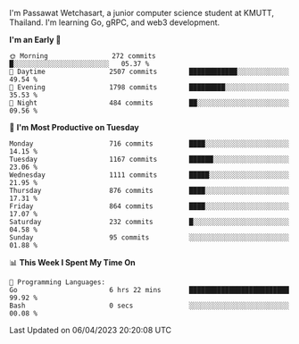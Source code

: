 
I'm Passawat Wetchasart, a junior computer science student at KMUTT, Thailand. I'm learning Go, gRPC, and web3 development.



<!--START_SECTION:waka-->
**I'm an Early 🐤** 

```text
🌞 Morning                272 commits         █░░░░░░░░░░░░░░░░░░░░░░░░   05.37 % 
🌆 Daytime                2507 commits        ████████████░░░░░░░░░░░░░   49.54 % 
🌃 Evening                1798 commits        █████████░░░░░░░░░░░░░░░░   35.53 % 
🌙 Night                  484 commits         ██░░░░░░░░░░░░░░░░░░░░░░░   09.56 % 
```
📅 **I'm Most Productive on Tuesday** 

```text
Monday                   716 commits         ████░░░░░░░░░░░░░░░░░░░░░   14.15 % 
Tuesday                  1167 commits        ██████░░░░░░░░░░░░░░░░░░░   23.06 % 
Wednesday                1111 commits        █████░░░░░░░░░░░░░░░░░░░░   21.95 % 
Thursday                 876 commits         ████░░░░░░░░░░░░░░░░░░░░░   17.31 % 
Friday                   864 commits         ████░░░░░░░░░░░░░░░░░░░░░   17.07 % 
Saturday                 232 commits         █░░░░░░░░░░░░░░░░░░░░░░░░   04.58 % 
Sunday                   95 commits          ░░░░░░░░░░░░░░░░░░░░░░░░░   01.88 % 
```


📊 **This Week I Spent My Time On** 

```text
💬 Programming Languages: 
Go                       6 hrs 22 mins       █████████████████████████   99.92 % 
Bash                     0 secs              ░░░░░░░░░░░░░░░░░░░░░░░░░   00.08 % 
```


 Last Updated on 06/04/2023 20:20:08 UTC
<!--END_SECTION:waka-->

<!--
**markpassawat/markpassawat** is a ✨ _special_ ✨ repository because its `README.md` (this file) appears on your GitHub profile.

Here are some ideas to get you started:

- 🔭 I’m currently working on ...
- 🌱 I’m currently learning ...
- 👯 I’m looking to collaborate on ...
- 🤔 I’m looking for help with ...
- 💬 Ask me about ...
- 📫 How to reach me: ...
- 😄 Pronouns: He/Him
- ⚡ Fun fact: ...
-->
